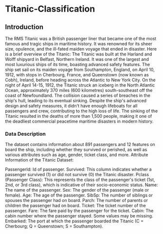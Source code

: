 # Titanic-Classification

## Introduction
The RMS Titanic was a British passenger liner that became one of the most famous and tragic ships in maritime history. It was renowned for its sheer size, opulence, and the ill-fated maiden voyage that ended in disaster. Here is a brief overview of the Titanic:
The Titanic was built at the Harland and Wolff shipyard in Belfast, Northern Ireland.
It was one of the largest and most luxurious ships of its time, boasting advanced safety features.
The ship set sail on its maiden voyage from Southampton, England, on April 10, 1912, with stops in Cherbourg, France, and Queenstown (now known as Cobh), Ireland, before heading across the Atlantic to New York City.
On the night of April 14-15, 1912, the Titanic struck an iceberg in the North Atlantic Ocean, approximately 370 miles (600 kilometres) south-southeast off the coast of Newfoundland.
The collision caused a series of breaches in the ship's hull, leading to its eventual sinking.
Despite the ship's advanced design and safety measures, it didn't have enough lifeboats for all passengers and crew, contributing to the high loss of life.
The sinking of the Titanic resulted in the deaths of more than 1,500 people, making it one of the deadliest commercial peacetime maritime disasters in modern history.

### Data Description
The dataset contains information about 891 passengers and 12 features on board the ship, including whether they survived or perished, as well as various attributes such as age, gender, ticket class, and more.
Attribute Information of the Titanic Dataset:

  PassengerId: Id of passenger.
  Survived: This column indicates whether a passenger survived (1) or did not survive (0) the Titanic disaster.
  Pclass (Passenger Class): This represents the class of the passenger's ticket (1st, 2nd, or 3rd class), which is indicative of their socio-economic status.
  Name: The name of the passenger.
  Sex: The gender of the passenger (male or female).
  Age: The age of the passenger.
  SibSp: The number of siblings or spouses the passenger had on board.
  Parch: The number of parents or children the passenger had on board.
  Ticket: The ticket number of the passenger.
  Fare: The fare paid by the passenger for the ticket.
  Cabin: The cabin number where the passenger stayed. Some values may be missing.
  Embarked: The port at which the passenger boarded the Titanic (C = Cherbourg; Q = Queenstown; S = Southampton).
